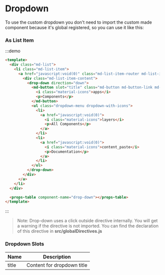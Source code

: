 # Dropdown

To use the custom dropdown you don't need to import the custom made component because it's global registered, so you can use it like this:


### As List Item

:::demo
```html
<template>
  <div class="md-list">
    <li class="md-list-item">
      <a href="javascript:void(0)" class="md-list-item-router md-list-item-container md-button-clean dropdown">
        <div class="md-list-item-content">
          <drop-down direction="down">
            <md-button slot="title" class="md-button md-button-link md-simple dropdown-toggle" data-toggle="dropdown">
              <i class="material-icons">apps</i>
              <p>Components</p>
            </md-button>
            <ul class="dropdown-menu dropdown-with-icons">
              <li>
                <a href="javascript:void(0)">
                  <i class="material-icons">layers</i>
                  <p>All Components</p>
                </a>
              </li>
              <li>
                <a href="javascript:void(0)">
                  <i class="material-icons">content_paste</i>
                  <p>Documentation</p>
                </a>
              </li>
            </ul>
          </drop-down>
        </div>
      </a>
    </li>
  </div>

  <props-table component-name="drop-down"></props-table>
</template>
```
:::

> Note: Drop-down uses a click outside directive internally. You will get a warning if the directive is not imported. You can find the declaration of this directive in **src/globalDirectives.js**


### Dropdown Slots
| Name | Description |
|---------- |-------- |
|  title  | Content for dropdown title |
